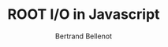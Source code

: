 ---
layout: default
title: ROOT I/O in Javascript
author: Bertrand Bellenot
conference: International Conference on Computing in High Energy and Nuclear Physics 2012 (CHEP2012) 21–25 May 2012, New York, USA
type: IO
doi: 10.1088/1742-6596/396/5/052011
---